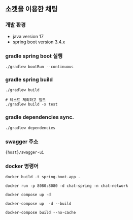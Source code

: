
## 소켓을 이용한 채팅

### 개발 환경
- java version 17
- spring boot version 3.4.x


### gradle spring boot 실행
```
./gradlew bootRun --continuous

```

### gradle spring build
```
./gradlew build

# 테스트 제외하고 빌드
./gradlew build -x test

```

### gradle dependencies sync.
```
./gradlew dependencies
```


### swagger 주소
```
{host}/swagger-ui
```

### docker 명령어 
```
docker build -t spring-boot-app .

docker run -p 8080:8080 -d chat-spring -n chat-network

docker compose up -d

docker-compose up  -d --build

docker-compose build --no-cache

```